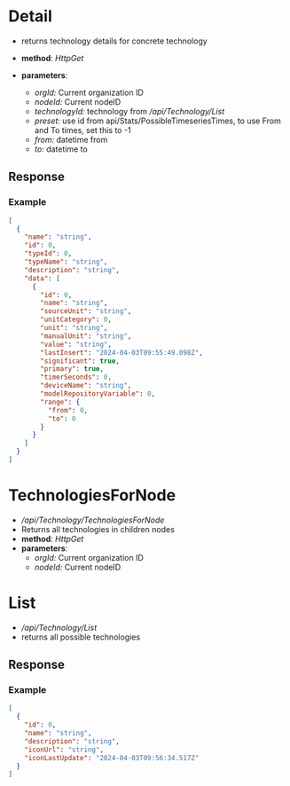 # Detail

- returns technology details for concrete technology
- **method**: _HttpGet_

- **parameters**:

  - _orgId:_ Current organization ID
  - _nodeId:_ Current nodeID
  - _technologyId:_ technology from _/api/Technology/List_
  - _preset:_ use id from api/Stats/PossibleTimeseriesTimes, to use From and To times, set this to -1
  - _from:_ datetime from
  - _to:_ datetime to

## Response

### Example

```Json
[
  {
    "name": "string",
    "id": 0,
    "typeId": 0,
    "typeName": "string",
    "description": "string",
    "data": [
      {
        "id": 0,
        "name": "string",
        "sourceUnit": "string",
        "unitCategory": 0,
        "unit": "string",
        "manualUnit": "string",
        "value": "string",
        "lastInsert": "2024-04-03T09:55:49.098Z",
        "significant": true,
        "primary": true,
        "timerSeconds": 0,
        "deviceName": "string",
        "modelRepositoryVariable": 0,
        "range": {
          "from": 0,
          "to": 0
        }
      }
    ]
  }
]
```

# TechnologiesForNode

- _/api/Technology/TechnologiesForNode_
- Returns all technologies in children nodes
- **method**: _HttpGet_
- **parameters**:
  - _orgId:_ Current organization ID
  - _nodeId:_ Current nodeID

# List

- _/api/Technology/List_
- returns all possible technologies

## Response

### Example

```Json
[
  {
    "id": 0,
    "name": "string",
    "description": "string",
    "iconUrl": "string",
    "iconLastUpdate": "2024-04-03T09:56:34.517Z"
  }
]
```
